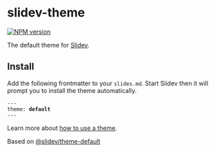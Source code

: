 # slidev-theme

[![NPM version](https://img.shields.io/npm/v/@slidev/theme-default?color=3AB9D4&label=)](https://www.npmjs.com/package/@slidev/theme-default)

The default theme for [Slidev](https://github.com/slidevjs/slidev).

## Install

Add the following frontmatter to your `slides.md`. Start Slidev then it will prompt you to install the theme automatically.

<pre><code>---
theme: <b>default</b>
---</code></pre>

Learn more about [how to use a theme](https://sli.dev/themes/use).

Based on [@slidev/theme-default](https://www.npmjs.com/package/@slidev/theme-default)
